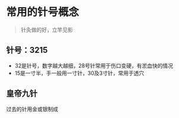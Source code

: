 # 常用的针号概念
> 针灸做的好，立竿见影

## 针号：3215
- 32是针号，数字越大越细，28号针常用于伤口变硬，有淤血快的情况
- 15是一寸半，手一般用一寸针，30及3寸针，常用于透穴

## 皇帝九针
过去的针用金或银制成
